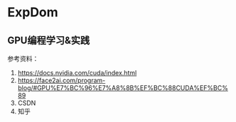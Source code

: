 # ExpDom

## GPU编程学习&实践

参考资料：
1. https://docs.nvidia.com/cuda/index.html
2. https://face2ai.com/program-blog/#GPU%E7%BC%96%E7%A8%8B%EF%BC%88CUDA%EF%BC%89
3. CSDN 
4. 知乎

